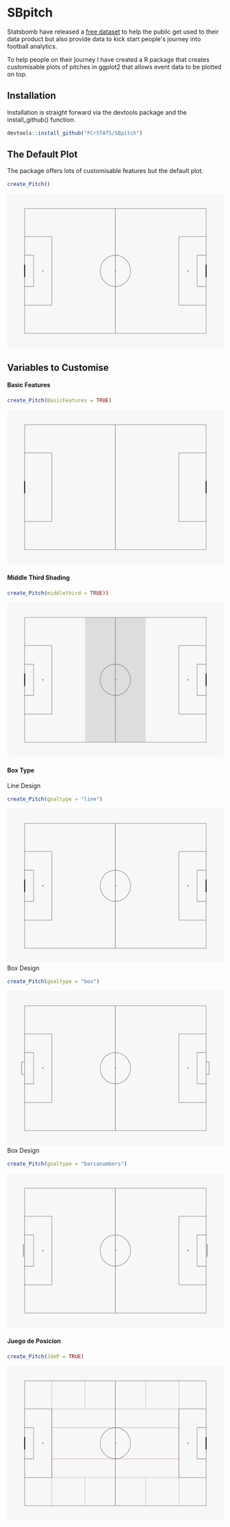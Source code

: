 # SBpitch
Statsbomb have released a [free dataset](https://statsbomb.com/resource-centre) to help the public get used to their data product but also provide data to kick start people's journey into football analytics. 

To help people on their journey I have created a R package that creates customisable plots of pitches in ggplot2 that allows event data to be plotted on top. 

## Installation 

Installation is straight forward via the devtools package and the install_github() function. 

```R
devtools::install_github("FCrSTATS/SBpitch")
```

## The Default Plot 

The package offers lots of customisable features but the default plot.

```R
create_Pitch()
```

![](https://github.com/FCrSTATS/SBpitch/blob/master/images/Unknown.png)

## Variables to Customise 

#### Basic Features 
```R
create_Pitch(BasicFeatures = TRUE)
```
![](https://github.com/FCrSTATS/SBpitch/blob/master/images/Unknown-1.png)

#### Middle Third Shading 
```R
create_Pitch(middlethird = TRUE))
```
![](https://github.com/FCrSTATS/SBpitch/blob/master/images/Unknown-2.png)

#### Box Type 
Line Design
```R
create_Pitch(goaltype = "line")
```
![](https://github.com/FCrSTATS/SBpitch/blob/master/images/Unknown.png)
Box Design
```R
create_Pitch(goaltype = "box")
```
![](https://github.com/FCrSTATS/SBpitch/blob/master/images/Unknown-3.png)
Box Design
```R
create_Pitch(goaltype = "barcanumbers")
```
![](https://github.com/FCrSTATS/SBpitch/blob/master/images/Unknown-4.png)

#### Juego de Posicion 
```R
create_Pitch(JdeP = TRUE)
```
![](https://github.com/FCrSTATS/SBpitch/blob/master/images/Unknown-5.png)








